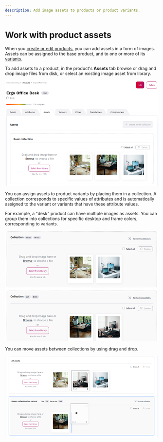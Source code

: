 ```yaml
---
description: Add image assets to products or product variants.
---
```


# Work with product assets

When you [create or edit products](create_edit_product.md), you can add assets in a form of images. 
Assets can be assigned to the base product, and to one or more of its [variants](work_with_product_variants.md).

To add assets to a product, in the product's **Assets** tab browse or drag and 
drop image files from disk, or select an existing image asset from library.

![Adding assets to a product](img/product_assets.png "Adding assets to a product")

You can assign assets to product variants by placing them in a collection.
A collection corresponds to specific values of attributes and is automatically assigned to the variant or variants
that have these attribute values.

For example, a "desk" product can have multiple images as assets.
You can group them into collections for specific desktop and frame colors,
corresponding to variants.

![Product asset collection](img/product_assets_collections.png "Product asset collection")

You can move assets between collections by using drag and drop.

![Moving assets between collection with drag and drop](img/collection_dnd.png "Moving assets between collection with drag and drop")
